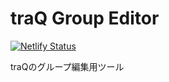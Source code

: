 # traQ Group Editor
[![Netlify Status](https://api.netlify.com/api/v1/badges/f102e13f-0153-497e-9919-6fe1de3eb2a1/deploy-status)](https://app.netlify.com/sites/group-editor/deploys)

traQのグループ編集用ツール



